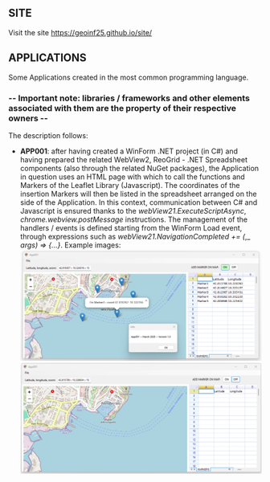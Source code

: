 ## SITE

Visit the site https://geoinf25.github.io/site/

## APPLICATIONS
Some Applications created in the most common programming language. 
### -- Important note: libraries / frameworks and other elements associated with them are the property of their respective owners --
The description follows:
* __APP001__: after having created a WinForm .NET project (in C#) and having prepared the related WebView2, ReoGrid - .NET Spreadsheet components (also through the related NuGet packages), the Application in question uses an HTML page with which to call the functions and Markers of the Leaflet Library (Javascript). The coordinates of the insertion Markers will then be listed in the spreadsheet arranged on the side of the Application. In this context, communication between C# and Javascript is ensured thanks to the _webView21.ExecuteScriptAsync_, _chrome.webview.postMessage_ instructions. The management of the handlers / events is defined starting from the WinForm Load event, through expressions such as _webView21.NavigationCompleted_ _+=_ _(_,_ _args)_ _=>_ _{...}_.
Example images:
![alt text](https://github.com/GeoInf25/Applications/blob/main/App001_GitHub/Images/01Image_App001.png)
![alt text](https://github.com/GeoInf25/Applications/blob/main/App001_GitHub/Images/02Image_App001.png)
